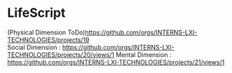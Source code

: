 # LifeScript
(Physical Dimension ToDo)https://github.com/orgs/INTERNS-LXI-TECHNOLOGIES/projects/19  
Social Dimension : https://github.com/orgs/INTERNS-LXI-TECHNOLOGIES/projects/20/views/1
Mental Dimension  : https://github.com/orgs/INTERNS-LXI-TECHNOLOGIES/projects/21/views/1

